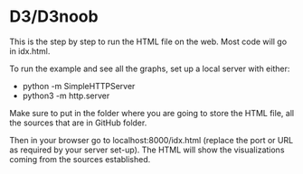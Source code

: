 # D3/D3noob

This is the step by step to run the HTML file on the web. Most code will go in idx.html.

To run the example and see all the graphs, set up a local server with either:

- python -m SimpleHTTPServer
- python3 -m http.server

Make sure to put in the folder where you are going to store the HTML file, all the sources that are in GitHub folder.

Then in your browser go to localhost:8000/idx.html (replace the port or URL as required by your server set-up). The HTML will show the visualizations coming from the sources established.
